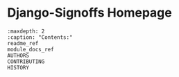 # Django-Signoffs Homepage

```{toctree}
:maxdepth: 2
:caption: "Contents:"
readme_ref
module_docs_ref
AUTHORS
CONTRIBUTING
HISTORY
```